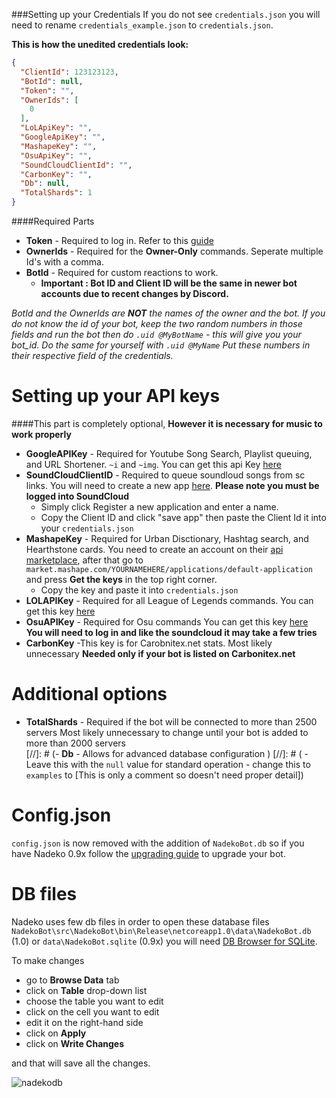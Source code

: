 ###Setting up your Credentials
If you do not see `credentials.json` you will need to rename `credentials_example.json` to `credentials.json`.

**This is how the unedited credentials look:**
```json
{
  "ClientId": 123123123,
  "BotId": null,
  "Token": "",
  "OwnerIds": [
    0
  ],
  "LoLApiKey": "",
  "GoogleApiKey": "",
  "MashapeKey": "",
  "OsuApiKey": "",
  "SoundCloudClientId": "",
  "CarbonKey": "",
  "Db": null,
  "TotalShards": 1
}
```
####Required Parts
- **Token** - Required to log in. Refer to this [guide](http://discord.kongslien.net/guide.html)
- **OwnerIds** - Required for the **Owner-Only** commands. Seperate multiple Id's with a comma.
- **BotId** - Required for custom reactions to work.  
  - **Important : Bot ID and Client ID will be the same in newer bot accounts due to recent changes by Discord.** 

_BotId and the OwnerIds are **NOT** the names of the owner and the bot. If you do not know the id of your bot, keep the two random numbers in those fields and 
run the bot then do  `.uid @MyBotName` - this will give you your bot_id.
Do the same for yourself with `.uid @MyName` Put these numbers in their respective field of the credentials._

Setting up your API keys
====================
####This part is completely optional, **However it is necessary for music to work properly**
- **GoogleAPIKey** - Required for Youtube Song Search, Playlist queuing, and URL Shortener. `~i` and `~img`. 
  You can get this api Key [here](https://console.developers.google.com/apis)
- **SoundCloudClientID** - Required to queue soundloud songs from sc links.
  You will need to create a new app [here](http://soundcloud.com/you/apps). **Please note you must be logged into SoundCloud**
    - Simply click Register a new application and enter a name.
    - Copy the Client ID and click "save app" then paste the Client Id it into your `credentials.json` 
- **MashapeKey** - Required for Urban Disctionary, Hashtag search, and Hearthstone cards.
  You need to create an account on their [api marketplace](https://market.mashape.com/), after that go to `market.mashape.com/YOURNAMEHERE/applications/default-application` and press **Get the keys** in the top right corner.
    - Copy the key and paste it into `credentials.json`
- **LOLAPIKey** - Required for all League of Legends commands. 
  You can get this key [here](http://api.champion.gg/)
- **OsuAPIKey** - Required for Osu commands
  You can get this key [here](https://osu.ppy.sh/p/api) **You will need to log in and like the soundcloud it may take a few tries**
- **CarbonKey** -This key is for Carobnitex.net stats. 
  Most likely unnecessary **Needed only if your bot is listed on Carbonitex.net**
  
Additional options
==================== 
- **TotalShards** - Required if the bot will be connected to more than 2500 servers 
  Most likely unnecessary to change until your bot is added to more than 2000 servers  
[//]: # (- **Db** - Allows for advanced database configuration  )
[//]: # (  - Leave this with the `null` value for standard operation - change this to `examples` to [This is only a comment so doesn't need proper detail])
  

Config.json
===========
`config.json` is now removed with the addition of `NadekoBot.db` so if you have Nadeko 0.9x follow the [upgrading guide](http://nadekobot.readthedocs.io/en/latest/guides/Upgrading%20Guide/) to upgrade your bot.

DB files
========
Nadeko uses few db files in order to open these database files `NadekoBot\src\NadekoBot\bin\Release\netcoreapp1.0\data\NadekoBot.db` (1.0) or `data\NadekoBot.sqlite` (0.9x) you will need [DB Browser for SQLite](http://sqlitebrowser.org/).

To make changes

- go to **Browse Data** tab
- click on **Table** drop-down list
- choose the table you want to edit
- click on the cell you want to edit
- edit it on the right-hand side 
- click on **Apply** 
- click on **Write Changes**

and that will save all the changes.

![nadekodb](https://cdn.discordapp.com/attachments/251504306010849280/254067055240806400/nadekodb.gif)

[CleverBot APIs]: https://cleverbot.io/keys

